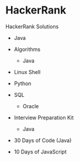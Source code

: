 # HackerRank
HackerRank Solutions

- Java
- Algorithms
  - Java
- Linux Shell
- Python
- SQL
  - Oracle

- Interview Preparation Kit
  - Java
- 30 Days of Code (Java)
- 10 Days of JavaScript
